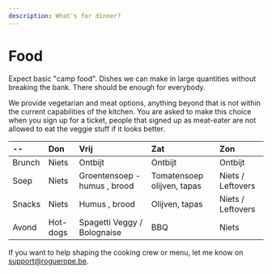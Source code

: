 ```yaml
---
description: What's for dinner?
---
```


# Food

Expect basic "camp food". Dishes we can make in large quantities without breaking the bank. There should be enough for everybody.

We provide vegetarian and meat options, anything beyond that is not within the current capabilities of the kitchen. You are asked to make this choice when you sign up for a ticket, people that signed up as meat-eater are not allowed to eat the veggie stuff if it looks better.

| -- | Don | Vrij | Zat | Zon |
| :--- | :--- | :--- | :--- | :--- |
| Brunch | Niets | Ontbijt | Ontbijt | Ontbijt |
| Soep | Niets | Groentensoep - humus , brood | Tomatensoep olijven, tapas | Niets / Leftovers |
| Snacks | Niets | Humus , brood | Olijven, tapas | Niets / Leftovers |
| Avond | Hot-dogs | Spagetti Veggy / Bolognaise | BBQ | Niets |

If you want to help shaping the cooking crew or menu, let me know on support@roguerope.be.

